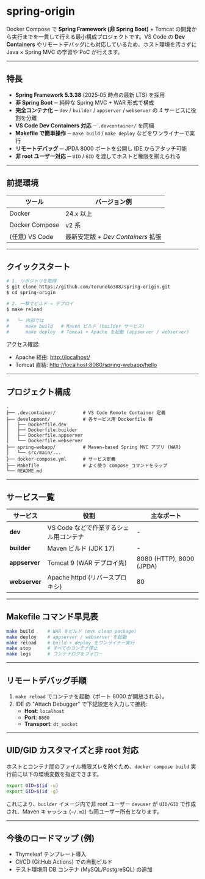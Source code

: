 # spring-origin

Docker Compose で **Spring Framework (非 Spring Boot)** + Tomcat の開発から実行までを一貫して行える最小構成プロジェクトです。VS Code の **Dev Containers** やリモートデバッグにも対応しているため、ホスト環境を汚さずに Java × Spring MVC の学習や PoC が行えます。

---

## 特長

- **Spring Framework 5.3.38** (2025‑05 時点の最新 LTS) を採用
- **非 Spring Boot** ─ 純粋な Spring MVC + WAR 形式で構成
- **完全コンテナ化** ─ `dev` / `builder` / `appserver` / `webserver` の 4 サービスに役割を分離
- **VS Code Dev Containers 対応** ─ `.devcontainer/` を同梱
- **Makefile で簡単操作** ─ `make build` / `make deploy` などをワンライナーで実行
- **リモートデバッグ** ─ JPDA 8000 ポートを公開し IDE からアタッチ可能
- **非 root ユーザー対応** ─ `UID` / `GID` を渡してホストと権限を揃えられる

---

## 前提環境

| ツール | バージョン例 |
| ------ | ------------ |
| Docker | 24.x 以上 |
| Docker Compose | v2 系 |
| (任意) VS Code | 最新安定版 + *Dev Containers* 拡張 |

---

## クイックスタート

```bash
# 1. リポジトリを取得
$ git clone https://github.com/toruneko388/spring-origin.git
$ cd spring-origin

# 2. 一撃でビルド → デプロイ
$ make reload

#   └─ 内部では
#      make build   # Maven ビルド (builder サービス)
#      make deploy  # Tomcat + Apache を起動 (appserver / webserver)
```

アクセス確認:

- Apache 経由: <http://localhost/>
- Tomcat 直結: <http://localhost:8080/spring-webapp/hello>

---

## プロジェクト構成

```
.
├── .devcontainer/          # VS Code Remote Container 定義
├── development/            # 各サービス用 Dockerfile 群
│   ├── Dockerfile.dev
│   ├── Dockerfile.builder
│   ├── Dockerfile.appserver
│   └── Dockerfile.webserver
├── spring-webapp/          # Maven-based Spring MVC アプリ (WAR)
│   └── src/main/...
├── docker-compose.yml      # サービス定義
├── Makefile                # よく使う compose コマンドをラップ
└── README.md
```

---

## サービス一覧

| サービス | 役割 | 主なポート |
| -------- | ---- | ---------- |
| **dev** | VS Code などで作業するシェル用コンテナ | - |
| **builder** | Maven ビルド (JDK 17) | - |
| **appserver** | Tomcat 9 (WAR デプロイ先) | 8080 (HTTP), 8000 (JPDA) |
| **webserver** | Apache httpd (リバースプロキシ) | 80 |

---

## Makefile コマンド早見表

```bash
make build     # WAR をビルド (mvn clean package)
make deploy    # appserver / webserver を起動
make reload    # build + deploy をワンライナー実行
make stop      # すべてのコンテナ停止
make logs      # コンテナログをフォロー
```

---

## リモートデバッグ手順

1. `make reload` でコンテナを起動（ポート 8000 が開放される）。
2. IDE の "Attach Debugger" で下記設定を入力して接続:
   - **Host**: `localhost`
   - **Port**: `8000`
   - **Transport**: `dt_socket`

---

## UID/GID カスタマイズと非 root 対応

ホストとコンテナ間のファイル権限ズレを防ぐため、`docker compose build` 実行前に以下の環境変数を指定できます。

```bash
export UID=$(id -u)
export GID=$(id -g)
```

これにより、`builder` イメージ内で非 root ユーザー `devuser` が `UID/GID` で作成され、Maven キャッシュ (`~/.m2`) も同ユーザー所有となります。

---

## 今後のロードマップ (例)

- Thymeleaf テンプレート導入
- CI/CD (GitHub Actions) での自動ビルド
- テスト環境用 DB コンテナ (MySQL/PostgreSQL) の追加
